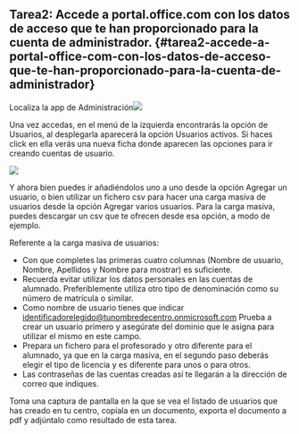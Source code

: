 ## Tarea2: Accede a portal.office.com con los datos de acceso que te han proporcionado para la cuenta de administrador. {#tarea2-accede-a-portal-office-com-con-los-datos-de-acceso-que-te-han-proporcionado-para-la-cuenta-de-administrador}

Localiza la app de Administración![](images/image1.png)

Una vez accedas, en el menú de la izquierda encontrarás la opción de Usuarios, al desplegarla aparecerá la opción Usuarios activos. Si haces click en ella verás una nueva ficha donde aparecen las opciones para ir creando cuentas de usuario.

![](images/image3.png)

Y ahora bien puedes ir añadiéndolos uno a uno desde la opción Agregar un usuario, o bien utilizar un fichero csv para hacer una carga masiva de usuarios desde la opción Agregar varios usuarios. Para la carga masiva, puedes descargar un csv que te ofrecen desde esa opción, a modo de ejemplo.

Referente a la carga masiva de usuarios:

*   Con que completes las primeras cuatro columnas (Nombre de usuario, Nombre, Apellidos y Nombre para mostrar) es suficiente.
*   Recuerda evitar utilizar los datos personales en las cuentas de alumnado. Preferiblemente utiliza otro tipo de denominación como su número de matrícula o similar.
*   Como nombre de usuario tienes que indicar identificadorelegido@tunombredecentro.onmicrosoft.com Prueba a crear un usuario primero y asegúrate del dominio que le asigna para utilizar el mismo en este campo.
*   Prepara un fichero para el profesorado y otro diferente para el alumnado, ya que en la carga masiva, en el segundo paso deberás elegir el tipo de licencia y es diferente para unos o para otros.
*   Las contraseñas de las cuentas creadas así te llegarán a la dirección de correo que indiques.

Toma una captura de pantalla en la que se vea el listado de usuarios que has creado en tu centro, copiala en un documento, exporta el documento a pdf y adjúntalo como resultado de esta tarea.